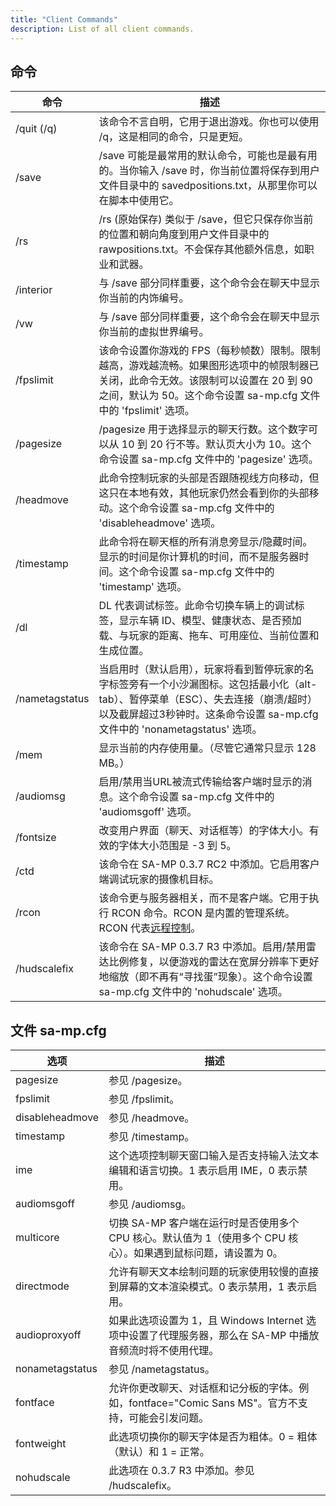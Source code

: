 ```yaml
---
title: "Client Commands"
description: List of all client commands.
---
```



## 命令

| 命令            | 描述                                                                                                                                                                                                                                                                                                                                 |
|-----------------|---------------------------------------------------------------------------------------------------------------------------------------------------------------------------------------------------------------------------------------------------------------------------------------------------------------------------------------|
| /quit (/q)      | 该命令不言自明，它用于退出游戏。你也可以使用 /q，这是相同的命令，只是更短。                                                                                                                                                                                                                                                          |
| /save           | /save 可能是最常用的默认命令，可能也是最有用的。当你输入 /save 时，你当前位置将保存到用户文件目录中的 savedpositions.txt，从那里你可以在脚本中使用它。                                                                                                                                                                            |
| /rs             | /rs (原始保存) 类似于 /save，但它只保存你当前的位置和朝向角度到用户文件目录中的 rawpositions.txt。不会保存其他额外信息，如职业和武器。                                                                                                                                                                                                 |
| /interior       | 与 /save 部分同样重要，这个命令会在聊天中显示你当前的内饰编号。                                                                                                                                                                                                                                                                       |
| /vw             | 与 /save 部分同样重要，这个命令会在聊天中显示你当前的虚拟世界编号。                                                                                                                                                                                                                                                                    |
| /fpslimit       | 该命令设置你游戏的 FPS（每秒帧数）限制。限制越高，游戏越流畅。如果图形选项中的帧限制器已关闭，此命令无效。该限制可以设置在 20 到 90 之间，默认为 50。这个命令设置 sa-mp.cfg 文件中的 'fpslimit' 选项。                                                                                                                               |
| /pagesize       | /pagesize 用于选择显示的聊天行数。这个数字可以从 10 到 20 行不等。默认页大小为 10。这个命令设置 sa-mp.cfg 文件中的 'pagesize' 选项。                                                                                                                                                                                                |
| /headmove       | 此命令控制玩家的头部是否跟随视线方向移动，但这只在本地有效，其他玩家仍然会看到你的头部移动。这个命令设置 sa-mp.cfg 文件中的 'disableheadmove' 选项。                                                                                                                                                                                |
| /timestamp      | 此命令将在聊天框的所有消息旁显示/隐藏时间。显示的时间是你计算机的时间，而不是服务器时间。这个命令设置 sa-mp.cfg 文件中的 'timestamp' 选项。                                                                                                                                                                                    |
| /dl             | DL 代表调试标签。此命令切换车辆上的调试标签，显示车辆 ID、模型、健康状态、是否预加载、与玩家的距离、拖车、可用座位、当前位置和生成位置。                                                                                                                                                                                          |
| /nametagstatus  | 当启用时（默认启用），玩家将看到暂停玩家的名字标签旁有一个小沙漏图标。这包括最小化（alt-tab）、暂停菜单（ESC）、失去连接（崩溃/超时）以及截屏超过3秒钟时。这条命令设置 sa-mp.cfg 文件中的 'nonametagstatus' 选项。                                                                                                                        |
| /mem            | 显示当前的内存使用量。（尽管它通常只显示 128 MB。）                                                                                                                                                                                                                                                                                   |
| /audiomsg       | 启用/禁用当URL被流式传输给客户端时显示的消息。这个命令设置 sa-mp.cfg 文件中的 'audiomsgoff' 选项。                                                                                                                                                                                                                                   |
| /fontsize       | 改变用户界面（聊天、对话框等）的字体大小。有效的字体大小范围是 -3 到 5。                                                                                                                                                                                                                                                               |
| /ctd            | 该命令在 SA-MP 0.3.7 RC2 中添加。它启用客户端调试玩家的摄像机目标。                                                                                                                                                                                                                                                                    |
| /rcon           | 该命令更与服务器相关，而不是客户端。它用于执行 RCON 命令。RCON 是内置的管理系统。RCON 代表[远程控制](../server/ControllingServer#using-rcon)。                                                                                                                                                                                           |
| /hudscalefix    | 该命令在 SA-MP 0.3.7 R3 中添加。启用/禁用雷达比例修复，以便游戏的雷达在宽屏分辨率下更好地缩放（即不再有“寻找蛋”现象）。这个命令设置 sa-mp.cfg 文件中的 'nohudscale' 选项。                                                                                                                                                               |

## 文件 sa-mp.cfg

| 选项             | 描述                                                                                                                                                                                                                           |
|-----------------|------------------------------------------------------------------------------------------------------------------------------------------------------------------------------------------|
| pagesize        | 参见 /pagesize。                                                                                                                                                                                                                 |
| fpslimit        | 参见 /fpslimit。                                                                                                                                                                                                                 |
| disableheadmove | 参见 /headmove。                                                                                                                                                                                                                 |
| timestamp       | 参见 /timestamp。                                                                                                                                                                                                                |
| ime             | 这个选项控制聊天窗口输入是否支持输入法文本编辑和语言切换。1 表示启用 IME，0 表示禁用。                                                                                                                                           |
| audiomsgoff     | 参见 /audiomsg。                                                                                                                                                                                                                 |
| multicore       | 切换 SA-MP 客户端在运行时是否使用多个 CPU 核心。默认值为 1（使用多个 CPU 核心）。如果遇到鼠标问题，请设置为 0。                                                                                                                 |
| directmode      | 允许有聊天文本绘制问题的玩家使用较慢的直接到屏幕的文本渲染模式。0 表示禁用，1 表示启用。                                                                                                                                         |
| audioproxyoff   | 如果此选项设置为 1，且 Windows Internet 选项中设置了代理服务器，那么在 SA-MP 中播放音频流时将不使用代理。                                                                                                                         |
| nonametagstatus | 参见 /nametagstatus。                                                                                                                                                                                                            |
| fontface        | 允许你更改聊天、对话框和记分板的字体。例如，fontface="Comic Sans MS"。官方不支持，可能会引发问题。                                                                                                                                |
| fontweight      | 此选项切换你的聊天字体是否为粗体。0 = 粗体（默认）和 1 = 正常。                                                                                                                                                                |
| nohudscale      | 此选项在 0.3.7 R3 中添加。参见 /hudscalefix。                                                                                                                                                                                    |
